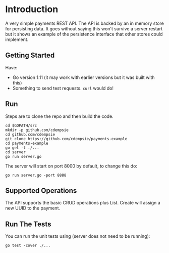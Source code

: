 # Introduction

A very simple payments REST API. The API is backed by an in memory store for persisting data. It goes without saying this won't
survive a server restart but it shows an example of the persistence interface that other stores could implement.

## Getting Started

Have:
- Go version 1.11 (it may work with earlier versions but it was built with this)
- Something to send test requests. `curl` would do!

## Run

Steps are to clone the repo and then build the code.

```
cd $GOPATH/src
mkdir -p github.com/cdempsie
cd github.com/cdempsie
git clone https://github.com/cdempsie/payments-example
cd payments-example
go get -t ./...
cd server
go run server.go
```

The server will start on port 8000 by default, to change this do:

```
go run server.go -port 8888
```

## Supported Operations

The API supports the basic CRUD operations plus List. Create will assign a new UUID to the payment.
## Run The Tests

You can run the unit tests using (server does not need to be running):

```
go test -cover ./...
```
